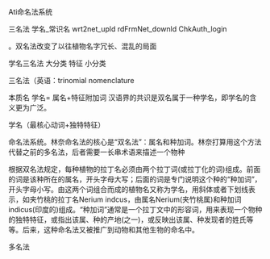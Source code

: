 Ati命名法系统



三名法  学名_常识名   wrt2net_upld
rdFrmNet_downld
ChkAuth_login

。双名法改变了以往植物名字冗长、混乱的局面

学名三名法  大分类 特征 小分类

三名法（英语：trinomial nomenclature



本质名 学名= 属名+特征附加词
汉语界的共识是双名属于一种学名，即学名的含义更为广泛。


学名（最核心动词+独特特征）

命名法系统。林奈命名法的核心是“双名法”：属名和种加词。林奈打算用这个方法代替之前的多名法，后者需要一长串术语来描述一个物种


根据双名法规定，每种植物的拉丁名必须由两个拉丁词(或拉丁化的词)组成。前面的词是该种所在的属名，开头字母大写；后面的词是专门说明这个种的“种加词”，开头字母小写。由这两个词组合而成的植物名又称为学名，用斜体或者下划线表示，如夹竹桃的拉丁名Nerium indcus，由属名Nerium(夹竹桃属)和种加词indicus(印度的)组成。“种加词”通常是一个拉丁文中的形容词，用来表现一个物种的独特特征，或指出该属、种的产地(之一)，或反映出该属、种发现者的姓氏等等。后来，这种命名法又被推广到动物和其他生物的命名中。



多名法
